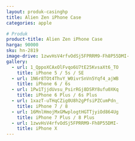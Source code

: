 ```yaml
---
layout: produk-casinghp
title: Alien Zen iPhone Case
categories: apple

# Produk
product-title: Alien Zen iPhone Case
harga: 90000
sku: hn-2819
image-drive: 1zwvHsV4rfvOdSj5FPRRM9-Fh8P55DMI-
gallery:
  - url: 1_QppoXCAxOlFvqo6U7tE25KvsaXt6_TO
    title: iPhone 5 / 5s / SE
  - url: 1N6r8TOt4ThvY_W0ivrSnVn5Yqf4_ajWB
    title: iPhone 6 / 6s
  - url: 1Pw1TjjdUvsu_PsirRGj8DSRY8ufu0XKq
    title: iPhone 6 Plus / 6s Plus
  - url: 1xazT-uTHqCZig0U8h2gPfsiPZCumPdn_
    title: iPhone 7 / 8
  - url: 16MnlHmojMxGMwplogtHGTTjyiOd864Ug
    title: iPhone 7 Plus / 8 Plus
  - url: 1zwvHsV4rfvOdSj5FPRRM9-Fh8P55DMI-
    title: iPhone X
---
```

